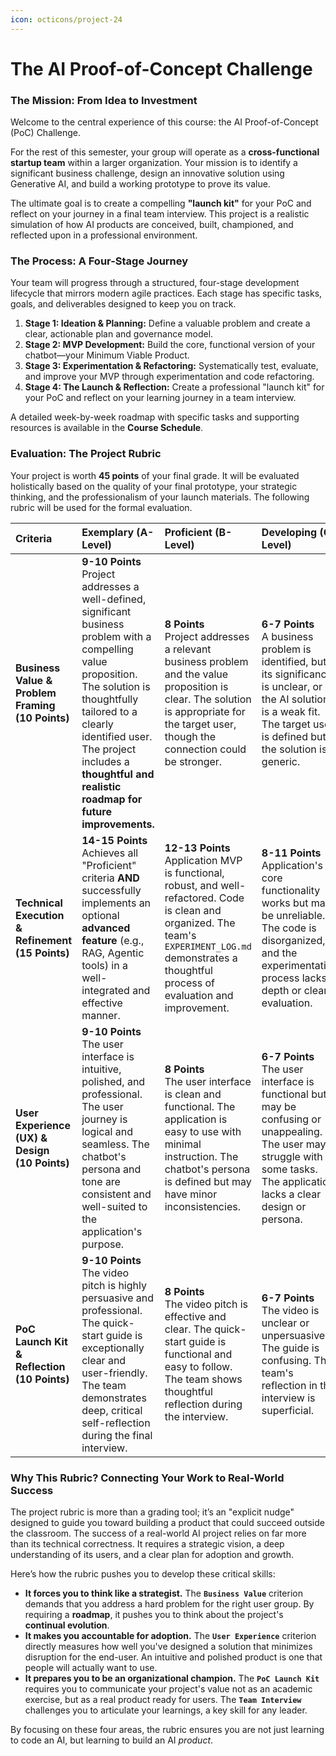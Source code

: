 ```yaml
---
icon: octicons/project-24
---
```


# The AI Proof-of-Concept Challenge

### The Mission: From Idea to Investment

Welcome to the central experience of this course: the AI Proof-of-Concept (PoC) Challenge.

For the rest of this semester, your group will operate as a **cross-functional startup team** within a larger organization. Your mission is to identify a significant business challenge, design an innovative solution using Generative AI, and build a working prototype to prove its value.

The ultimate goal is to create a compelling **"launch kit"** for your PoC and reflect on your journey in a final team interview. This project is a realistic simulation of how AI products are conceived, built, championed, and reflected upon in a professional environment.

### The Process: A Four-Stage Journey

Your team will progress through a structured, four-stage development lifecycle that mirrors modern agile practices. Each stage has specific tasks, goals, and deliverables designed to keep you on track.

1.  **Stage 1: Ideation & Planning:** Define a valuable problem and create a clear, actionable plan and governance model.
2.  **Stage 2: MVP Development:** Build the core, functional version of your chatbot—your Minimum Viable Product.
3.  **Stage 3: Experimentation & Refactoring:** Systematically test, evaluate, and improve your MVP through experimentation and code refactoring.
4.  **Stage 4: The Launch & Reflection:** Create a professional "launch kit" for your PoC and reflect on your learning journey in a team interview.

A detailed week-by-week roadmap with specific tasks and supporting resources is available in the **Course Schedule**.

### Evaluation: The Project Rubric

Your project is worth **45 points** of your final grade. It will be evaluated holistically based on the quality of your final prototype, your strategic thinking, and the professionalism of your launch materials. The following rubric will be used for the formal evaluation.

| Criteria | Exemplary (A-Level) | Proficient (B-Level) | Developing (C-Level) | Unsatisfactory (D/F-Level) |
| :--- | :--- | :--- | :--- | :--- |
| **Business Value & Problem Framing**<br/>**(10 Points)** | **9-10 Points**<br/>Project addresses a well-defined, significant business problem with a compelling value proposition. The solution is thoughtfully tailored to a clearly identified user. The project includes a **thoughtful and realistic roadmap for future improvements.** | **8 Points**<br/>Project addresses a relevant business problem and the value proposition is clear. The solution is appropriate for the target user, though the connection could be stronger. | **6-7 Points**<br/>A business problem is identified, but its significance is unclear, or the AI solution is a weak fit. The target user is defined but the solution is generic. | **0-5 Points**<br/>Project lacks a clear business purpose or solves a trivial problem. The value proposition is missing or confusing. |
| **Technical Execution & Refinement**<br/>**(15 Points)** | **14-15 Points**<br/>Achieves all "Proficient" criteria **AND** successfully implements an optional **advanced feature** (e.g., RAG, Agentic tools) in a well-integrated and effective manner. | **12-13 Points**<br/>Application MVP is functional, robust, and well-refactored. Code is clean and organized. The team's `EXPERIMENT_LOG.md` demonstrates a thoughtful process of evaluation and improvement. | **8-11 Points**<br/>Application's core functionality works but may be unreliable. The code is disorganized, and the experimentation process lacks depth or clear evaluation. | **0-7 Points**<br/>Application is non-functional or fails to meet core requirements. The code is difficult to understand or run. |
| **User Experience (UX) & Design**<br/>**(10 Points)** | **9-10 Points**<br/>The user interface is intuitive, polished, and professional. The user journey is logical and seamless. The chatbot's persona and tone are consistent and well-suited to the application's purpose. | **8 Points**<br/>The user interface is clean and functional. The application is easy to use with minimal instruction. The chatbot's persona is defined but may have minor inconsistencies. | **6-7 Points**<br/>The user interface is functional but may be confusing or unappealing. The user may struggle with some tasks. The application lacks a clear design or persona. | **0-5 Points**<br/>The user interface is difficult to navigate or non-functional. The user experience is frustrating. No thought was given to design or persona. |
| **PoC Launch Kit & Reflection**<br/>**(10 Points)** | **9-10 Points**<br/>The video pitch is highly persuasive and professional. The quick-start guide is exceptionally clear and user-friendly. The team demonstrates deep, critical self-reflection during the final interview. | **8 Points**<br/>The video pitch is effective and clear. The quick-start guide is functional and easy to follow. The team shows thoughtful reflection during the interview. | **6-7 Points**<br/>The video is unclear or unpersuasive. The guide is confusing. The team's reflection in the interview is superficial. | **0-5 Points**<br/>The launch kit is unprofessional, incomplete, or fails to communicate the project's purpose. The team is unprepared for the interview. |

### Why This Rubric? Connecting Your Work to Real-World Success

The project rubric is more than a grading tool; it’s an "explicit nudge" designed to guide you toward building a product that could succeed outside the classroom. The success of a real-world AI project relies on far more than its technical correctness. It requires a strategic vision, a deep understanding of its users, and a clear plan for adoption and growth.

Here’s how the rubric pushes you to develop these critical skills:

  * **It forces you to think like a strategist.** The **`Business Value`** criterion demands that you address a hard problem for the right user group. By requiring a **roadmap**, it pushes you to think about the project's **continual evolution**.
  * **It makes you accountable for adoption.** The **`User Experience`** criterion directly measures how well you've designed a solution that minimizes disruption for the end-user. An intuitive and polished product is one that people will actually want to use.
  * **It prepares you to be an organizational champion.** The **`PoC Launch Kit`** requires you to communicate your project's value not as an academic exercise, but as a real product ready for users. The **`Team Interview`** challenges you to articulate your learnings, a key skill for any leader.

By focusing on these four areas, the rubric ensures you are not just learning to code an AI, but learning to build an AI *product*.